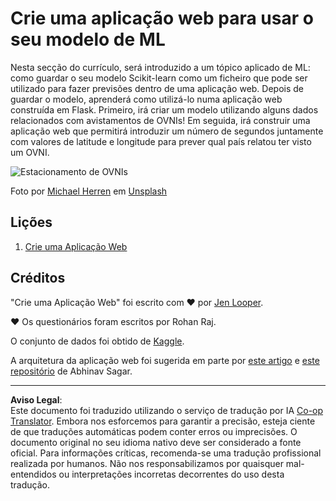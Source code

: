 <!--
CO_OP_TRANSLATOR_METADATA:
{
  "original_hash": "9836ff53cfef716ddfd70e06c5f43436",
  "translation_date": "2025-09-03T17:53:31+00:00",
  "source_file": "3-Web-App/README.md",
  "language_code": "pt"
}
-->
# Crie uma aplicação web para usar o seu modelo de ML

Nesta secção do currículo, será introduzido a um tópico aplicado de ML: como guardar o seu modelo Scikit-learn como um ficheiro que pode ser utilizado para fazer previsões dentro de uma aplicação web. Depois de guardar o modelo, aprenderá como utilizá-lo numa aplicação web construída em Flask. Primeiro, irá criar um modelo utilizando alguns dados relacionados com avistamentos de OVNIs! Em seguida, irá construir uma aplicação web que permitirá introduzir um número de segundos juntamente com valores de latitude e longitude para prever qual país relatou ter visto um OVNI.

![Estacionamento de OVNIs](../../../translated_images/ufo.9e787f5161da9d4d1dafc537e1da09be8210f2ee996cb638aa5cee1d92867a04.pt.jpg)

Foto por <a href="https://unsplash.com/@mdherren?utm_source=unsplash&utm_medium=referral&utm_content=creditCopyText">Michael Herren</a> em <a href="https://unsplash.com/s/photos/ufo?utm_source=unsplash&utm_medium=referral&utm_content=creditCopyText">Unsplash</a>

## Lições

1. [Crie uma Aplicação Web](1-Web-App/README.md)

## Créditos

"Crie uma Aplicação Web" foi escrito com ♥️ por [Jen Looper](https://twitter.com/jenlooper).

♥️ Os questionários foram escritos por Rohan Raj.

O conjunto de dados foi obtido de [Kaggle](https://www.kaggle.com/NUFORC/ufo-sightings).

A arquitetura da aplicação web foi sugerida em parte por [este artigo](https://towardsdatascience.com/how-to-easily-deploy-machine-learning-models-using-flask-b95af8fe34d4) e [este repositório](https://github.com/abhinavsagar/machine-learning-deployment) de Abhinav Sagar.

---

**Aviso Legal**:  
Este documento foi traduzido utilizando o serviço de tradução por IA [Co-op Translator](https://github.com/Azure/co-op-translator). Embora nos esforcemos para garantir a precisão, esteja ciente de que traduções automáticas podem conter erros ou imprecisões. O documento original no seu idioma nativo deve ser considerado a fonte oficial. Para informações críticas, recomenda-se uma tradução profissional realizada por humanos. Não nos responsabilizamos por quaisquer mal-entendidos ou interpretações incorretas decorrentes do uso desta tradução.